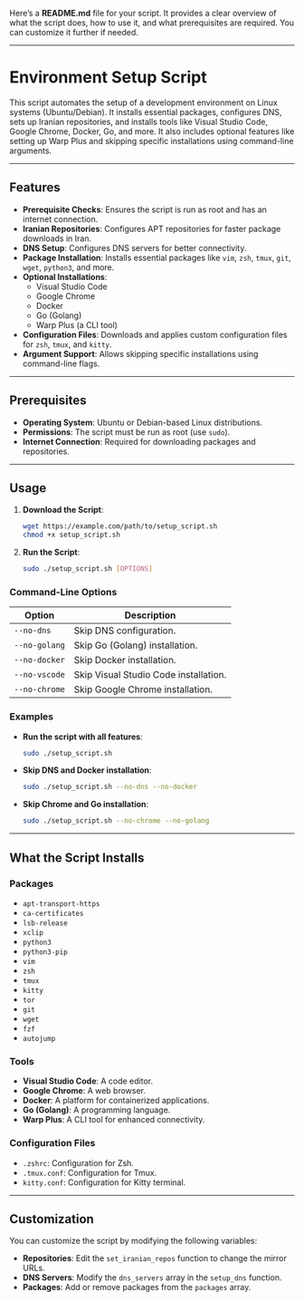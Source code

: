 Here’s a **README.md** file for your script. It provides a clear overview of what the script does, how to use it, and what prerequisites are required. You can customize it further if needed.

---

# Environment Setup Script

This script automates the setup of a development environment on Linux systems (Ubuntu/Debian). It installs essential packages, configures DNS, sets up Iranian repositories, and installs tools like Visual Studio Code, Google Chrome, Docker, Go, and more. It also includes optional features like setting up Warp Plus and skipping specific installations using command-line arguments.

---

## Features

- **Prerequisite Checks**: Ensures the script is run as root and has an internet connection.
- **Iranian Repositories**: Configures APT repositories for faster package downloads in Iran.
- **DNS Setup**: Configures DNS servers for better connectivity.
- **Package Installation**: Installs essential packages like `vim`, `zsh`, `tmux`, `git`, `wget`, `python3`, and more.
- **Optional Installations**:
    - Visual Studio Code
    - Google Chrome
    - Docker
    - Go (Golang)
    - Warp Plus (a CLI tool)
- **Configuration Files**: Downloads and applies custom configuration files for `zsh`, `tmux`, and `kitty`.
- **Argument Support**: Allows skipping specific installations using command-line flags.

---

## Prerequisites

- **Operating System**: Ubuntu or Debian-based Linux distributions.
- **Permissions**: The script must be run as root (use `sudo`).
- **Internet Connection**: Required for downloading packages and repositories.

---

## Usage

1. **Download the Script**:
   ```bash
   wget https://example.com/path/to/setup_script.sh
   chmod +x setup_script.sh
   ```

2. **Run the Script**:
   ```bash
   sudo ./setup_script.sh [OPTIONS]
   ```

### Command-Line Options

| Option          | Description                                      |
|-----------------|--------------------------------------------------|
| `--no-dns`      | Skip DNS configuration.                          |
| `--no-golang`   | Skip Go (Golang) installation.                   |
| `--no-docker`   | Skip Docker installation.                        |
| `--no-vscode`   | Skip Visual Studio Code installation.            |
| `--no-chrome`   | Skip Google Chrome installation.                 |

### Examples

- **Run the script with all features**:
  ```bash
  sudo ./setup_script.sh
  ```

- **Skip DNS and Docker installation**:
  ```bash
  sudo ./setup_script.sh --no-dns --no-docker
  ```

- **Skip Chrome and Go installation**:
  ```bash
  sudo ./setup_script.sh --no-chrome --no-golang
  ```

---

## What the Script Installs

### Packages
- `apt-transport-https`
- `ca-certificates`
- `lsb-release`
- `xclip`
- `python3`
- `python3-pip`
- `vim`
- `zsh`
- `tmux`
- `kitty`
- `tor`
- `git`
- `wget`
- `fzf`
- `autojump`

### Tools
- **Visual Studio Code**: A code editor.
- **Google Chrome**: A web browser.
- **Docker**: A platform for containerized applications.
- **Go (Golang)**: A programming language.
- **Warp Plus**: A CLI tool for enhanced connectivity.

### Configuration Files
- `.zshrc`: Configuration for Zsh.
- `.tmux.conf`: Configuration for Tmux.
- `kitty.conf`: Configuration for Kitty terminal.

---

## Customization

You can customize the script by modifying the following variables:

- **Repositories**: Edit the `set_iranian_repos` function to change the mirror URLs.
- **DNS Servers**: Modify the `dns_servers` array in the `setup_dns` function.
- **Packages**: Add or remove packages from the `packages` array.

